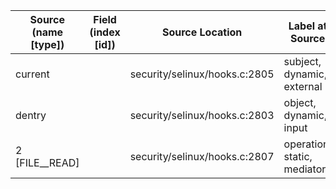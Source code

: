 | Source (name [type]) | Field (index [id]) | Source Location               | Label at Source             |
|----------------------|--------------------|-------------------------------|-----------------------------|
| current              |                    | security/selinux/hooks.c:2805 | subject, dynamic, external  |
| dentry               |                    | security/selinux/hooks.c:2803 | object, dynamic, input      |
| 2 [FILE__READ]       |                    | security/selinux/hooks.c:2807 | operation, static, mediator |